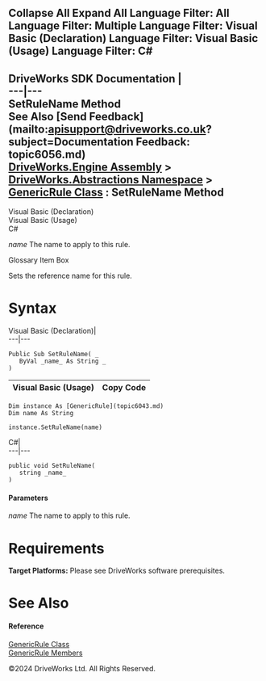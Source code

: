       

 Collapse All Expand All  Language Filter: All  Language Filter: Multiple  Language Filter: Visual Basic (Declaration) Language Filter: Visual Basic (Usage) Language Filter: C#  
---  
DriveWorks SDK Documentation  |   
---|---  
SetRuleName Method   
See Also [Send Feedback](mailto:apisupport@driveworks.co.uk?subject=Documentation Feedback: topic6056.md)  
[DriveWorks.Engine Assembly](topic2156.md) > [DriveWorks.Abstractions Namespace](topic5939.md) > [GenericRule Class](topic6043.md) : SetRuleName Method  
---  
  
Visual Basic (Declaration)    
Visual Basic (Usage)    
C# 

_name_
    The name to apply to this rule.

Glossary Item Box

Sets the reference name for this rule. 

# Syntax

Visual Basic (Declaration)|   
---|---  
      
    
    Public Sub SetRuleName( _
       ByVal _name_ As String _
    )   
  
Visual Basic (Usage)| Copy Code  
---|---  
      
    
    Dim instance As [GenericRule](topic6043.md)
    Dim name As String
     
    instance.SetRuleName(name)  
  
C#|   
---|---  
      
    
    public void SetRuleName( 
       string _name_
    )  
  
#### Parameters

 _name_
    The name to apply to this rule.

# Requirements

**Target Platforms:** Please see DriveWorks software prerequisites.

# See Also

#### Reference

[GenericRule Class](topic6043.md)   
[GenericRule Members](topic6044.md)

©2024 DriveWorks Ltd. All Rights Reserved.
